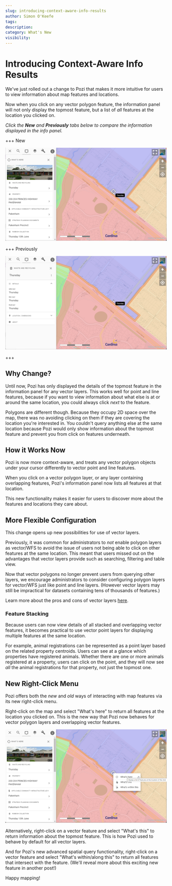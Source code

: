 ```yaml
---
slug: introducing-context-aware-info-results
author: Simon O'Keefe
tags:
description:
category: What's New
visibility:
---
```


# Introducing Context-Aware Info Results

We've just rolled out a change to Pozi that makes it more intuitive for users to view information about map features and locations.

Now when you click on any vector polygon feature, the information panel will not only display the topmost feature, but a list of *all* features at the location you clicked on.

*Click the **New** and **Previously** tabs below to compare the information displayed in the info panel.*

+++ New

![](../static/img/cardinia-context-aware-info-results-after.png)

+++ Previously

![](../static/img/cardinia-context-aware-info-results-before.png)

+++

## Why Change?

Until now, Pozi has only displayed the details of the topmost feature in the information panel for any vector layers. This works well for point and line features, because if you want to view information about what else is at or around the same location, you could always click *next* to the feature.

Polygons are different though. Because they occupy 2D space over the map, there was no avoiding clicking on them if they are covering the location you're interested in. You couldn't query anything else at the same location because Pozi would only show information about the topmost feature and prevent you from click on features underneath.

## How it Works Now

Pozi is now more context-aware, and treats any vector polygon objects under your cursor differently to vector point and line features. 

When you click on a vector polygon layer, or any layer containing overlapping features, Pozi's information panel now lists all features at that location.

This new functionality makes it easier for users to discover more about the features and locations they care about.

## More Flexible Configuration

This change opens up new possibilities for use of vector layers.

Previously, it was common for administrators to *not* enable polygon layers as vector/WFS to avoid the issue of users not being able to click on other features at the same location. This meant that users missed out on the advantages that vector layers provide such as searching, filtering and table view.

Now that vector polygons no longer prevent users from querying other layers, we encourage administrators to consider configuring polygon layers for vector/WFS just like point and line layers. (However vector layers may still be impractical for datasets containing tens of thousands of features.)

Learn more about the pros and cons of vector layers [here](/admin-guide/qgis/configuring-layers.md#advantages-of-vector-layers).

### Feature Stacking

Because users can now view details of all stacked and overlapping vector features, it becomes practical to use vector point layers for displaying multiple features at the same location.

For example, animal registrations can be represented as a point layer based on the related property centroids. Users can see at a glance which properties have registered animals. Whether there are one or more animals registered at a property, users can click on the point, and they will now see *all* the animal registrations for that property, not just the topmost one.

## New Right-Click Menu

Pozi offers both the *new* and *old* ways of interacting with map features via its new right-click menu.

Right-click on the map and select "What's here" to return all features at the location you clicked on. This is the new way that Pozi now behaves for vector polygon layers and overlapping vector features.

![](../static/img/cardinia-right-click-menu.png)

Alternatively, right-click on a vector feature and select "What's this" to return information about the topmost feature. This is how Pozi used to behave by default for all vector layers.

And for Pozi's new advanced spatial query functionality, right-click on a vector feature and select "What's within/along this" to return all features that intersect with the feature. (We'll reveal more about this exciting new feature in another post!)

Happy mapping!
